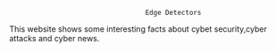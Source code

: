                                       Edge Detectors
This website shows some interesting facts about cybet security,cyber attacks and cyber news.
